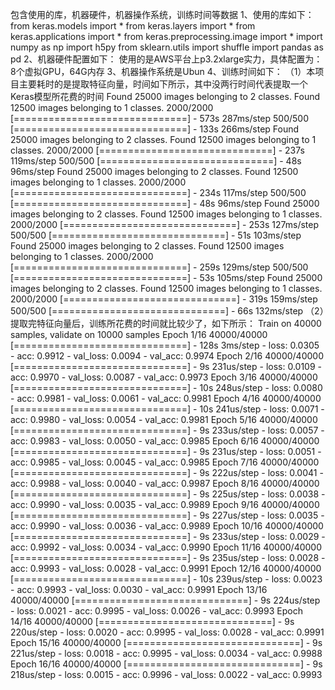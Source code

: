 包含使用的库，机器硬件，机器操作系统，训练时间等数据
1、使用的库如下：
from keras.models import *
from keras.layers import *
from keras.applications import *
from keras.preprocessing.image import *
import numpy as np
import h5py
from sklearn.utils import shuffle
import pandas as pd
2、机器硬件配置如下：
使用的是AWS平台上p3.2xlarge实力，具体配置为：8个虚拟GPU，64G内存
3、机器操作系统是Ubun
4、训练时间如下：
（1）本项目主要耗时的是提取特征向量，时间如下所示，其中没两行时间代表提取一个Keras模型所花费的时间
Found 25000 images belonging to 2 classes.
Found 12500 images belonging to 1 classes.
2000/2000 [==============================] - 573s 287ms/step
500/500 [==============================] - 133s 266ms/step
Found 25000 images belonging to 2 classes.
Found 12500 images belonging to 1 classes.
2000/2000 [==============================] - 237s 119ms/step
500/500 [==============================] - 48s 96ms/step
Found 25000 images belonging to 2 classes.
Found 12500 images belonging to 1 classes.
2000/2000 [==============================] - 234s 117ms/step
500/500 [==============================] - 48s 96ms/step
Found 25000 images belonging to 2 classes.
Found 12500 images belonging to 1 classes.
2000/2000 [==============================] - 253s 127ms/step
500/500 [==============================] - 51s 103ms/step
Found 25000 images belonging to 2 classes.
Found 12500 images belonging to 1 classes.
2000/2000 [==============================] - 259s 129ms/step
500/500 [==============================] - 53s 105ms/step
Found 25000 images belonging to 2 classes.
Found 12500 images belonging to 1 classes.
2000/2000 [==============================] - 319s 159ms/step
500/500 [==============================] - 66s 132ms/step
（2）提取完特征向量后，训练所花费的时间就比较少了，如下所示：
Train on 40000 samples, validate on 10000 samples
Epoch 1/16
40000/40000 [==============================] - 128s 3ms/step - loss: 0.0305 - acc: 0.9912 - val_loss: 0.0094 - val_acc: 0.9974
Epoch 2/16
40000/40000 [==============================] - 9s 231us/step - loss: 0.0109 - acc: 0.9970 - val_loss: 0.0087 - val_acc: 0.9973
Epoch 3/16
40000/40000 [==============================] - 10s 248us/step - loss: 0.0080 - acc: 0.9981 - val_loss: 0.0061 - val_acc: 0.9981
Epoch 4/16
40000/40000 [==============================] - 10s 241us/step - loss: 0.0071 - acc: 0.9980 - val_loss: 0.0054 - val_acc: 0.9981
Epoch 5/16
40000/40000 [==============================] - 9s 233us/step - loss: 0.0057 - acc: 0.9983 - val_loss: 0.0050 - val_acc: 0.9985
Epoch 6/16
40000/40000 [==============================] - 9s 231us/step - loss: 0.0051 - acc: 0.9985 - val_loss: 0.0045 - val_acc: 0.9985
Epoch 7/16
40000/40000 [==============================] - 9s 222us/step - loss: 0.0041 - acc: 0.9988 - val_loss: 0.0040 - val_acc: 0.9987
Epoch 8/16
40000/40000 [==============================] - 9s 225us/step - loss: 0.0038 - acc: 0.9990 - val_loss: 0.0035 - val_acc: 0.9989
Epoch 9/16
40000/40000 [==============================] - 9s 227us/step - loss: 0.0035 - acc: 0.9990 - val_loss: 0.0036 - val_acc: 0.9989
Epoch 10/16
40000/40000 [==============================] - 9s 233us/step - loss: 0.0029 - acc: 0.9992 - val_loss: 0.0034 - val_acc: 0.9990
Epoch 11/16
40000/40000 [==============================] - 9s 235us/step - loss: 0.0028 - acc: 0.9993 - val_loss: 0.0028 - val_acc: 0.9991
Epoch 12/16
40000/40000 [==============================] - 10s 239us/step - loss: 0.0023 - acc: 0.9993 - val_loss: 0.0030 - val_acc: 0.9991
Epoch 13/16
40000/40000 [==============================] - 9s 224us/step - loss: 0.0021 - acc: 0.9995 - val_loss: 0.0026 - val_acc: 0.9993
Epoch 14/16
40000/40000 [==============================] - 9s 220us/step - loss: 0.0020 - acc: 0.9995 - val_loss: 0.0028 - val_acc: 0.9991
Epoch 15/16
40000/40000 [==============================] - 9s 221us/step - loss: 0.0018 - acc: 0.9995 - val_loss: 0.0034 - val_acc: 0.9988
Epoch 16/16
40000/40000 [==============================] - 9s 218us/step - loss: 0.0015 - acc: 0.9996 - val_loss: 0.0022 - val_acc: 0.9993
